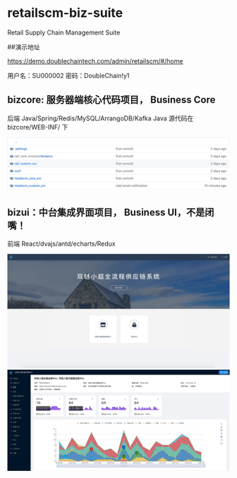 # retailscm-biz-suite
Retail Supply Chain Management Suite




##演示地址

https://demo.doublechaintech.com/admin/retailscm/#/home

用户名：SU000002
密码：DoubleChain!y1

## bizcore: 服务器端核心代码项目， Business Core

后端 Java/Spring/Redis/MySQL/ArrangoDB/Kafka
Java 源代码在bizcore/WEB-INF/ 下

![ScreenShot](/doc/backend.png)


## bizui：中台集成界面项目， Business UI，不是闭嘴！
前端 React/dvajs/antd/echarts/Redux


![ScreenShot](/doc/homescreen.png)
![ScreenShot](/doc/rootapp.png)

